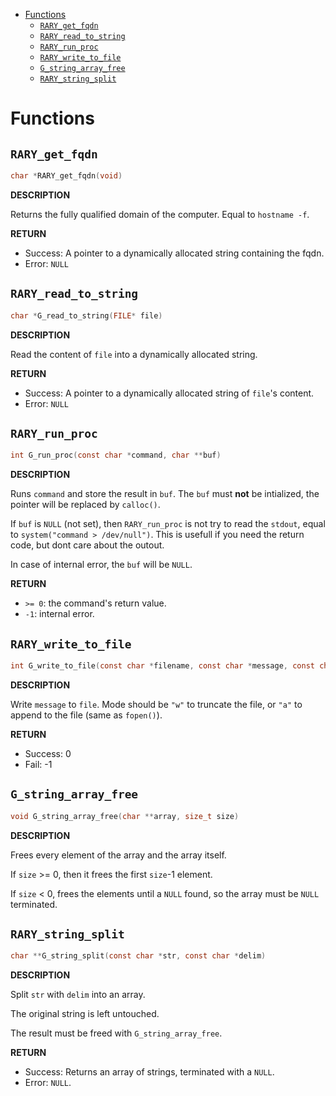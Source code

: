 - [Functions](#functions)
  * [`RARY_get_fqdn`](#-rary-get-fqdn-)
  * [`RARY_read_to_string`](#-rary-read-to-string-)
  * [`RARY_run_proc`](#-rary-run-proc-)
  * [`RARY_write_to_file`](#-rary-write-to-file-)
  * [`G_string_array_free`](#-g-string-array-free-)
  * [`RARY_string_split`](#-rary-string-split-)


# Functions

## `RARY_get_fqdn`

```c
char *RARY_get_fqdn(void)
```

**DESCRIPTION**

Returns the fully qualified domain of the computer.
Equal to `hostname -f`.

**RETURN**

- Success: A pointer to a dynamically allocated string containing the fqdn.
- Error: `NULL`

## `RARY_read_to_string`

```c
char *G_read_to_string(FILE* file)
```

**DESCRIPTION**

Read the content of `file` into a dynamically allocated string.

**RETURN**

- Success: A pointer to a dynamically allocated string of `file`'s content.
- Error: `NULL`

## `RARY_run_proc`

```c
int G_run_proc(const char *command, char **buf)
```

**DESCRIPTION**

Runs `command` and store the result in `buf`.
The `buf` must **not** be intialized, the pointer will be replaced by `calloc()`.


If `buf` is `NULL` (not set), then `RARY_run_proc` is not try to read the `stdout`, equal to `system("command > /dev/null")`.
This is usefull if you need the return code, but dont care about the outout.

In case of internal error, the `buf` will be `NULL`.
  
**RETURN**

- `>= 0`: the command's return value.
- `-1`: internal error.

## `RARY_write_to_file`

```c
int G_write_to_file(const char *filename, const char *message, const char *mode)
```

**DESCRIPTION**

Write `message` to `file`.
Mode should be `"w"` to truncate the file, or `"a"` to append to the file (same as `fopen()`).

**RETURN**

 - Success: 0
 - Fail: -1

## `G_string_array_free`

```c
void G_string_array_free(char **array, size_t size)
```

**DESCRIPTION**

Frees every element of the array and the array itself.

If `size` >= 0, then it frees the first `size`-1 element.

If `size` < 0, frees the elements until a `NULL` found, so the array must be `NULL` terminated.

## `RARY_string_split`

```c
char **G_string_split(const char *str, const char *delim)
```

**DESCRIPTION**

Split `str` with `delim` into an array.

The original string is left untouched.

The result must be freed with `G_string_array_free`.

**RETURN**

 - Success: Returns an array of strings, terminated with a `NULL`.
 - Error: `NULL`.